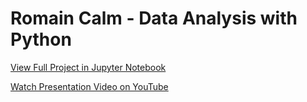# Romain Calm - Data Analysis with Python 

[View Full Project in Jupyter Notebook](https://app.datacamp.com/workspace/w/9c478eec-bfbb-4cb7-a6ad-20772c556937/edit)

[Watch Presentation Video on YouTube](https://youtu.be/OHgUvcvc1_s?si=Ul4YSCW5mxV2x-ly)
